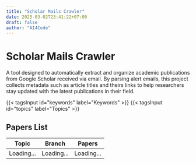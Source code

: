 ```yaml
---
title: "Scholar Mails Crawler"
date: 2025-03-02T23:41:22+07:00
draft: false
author: "AI4Code"
---
```


# Scholar Mails Crawler

A tool designed to automatically extract and organize academic publications from Google Scholar received via email. By parsing alert emails, this project collects metadata such as article titles and theirs links to help researchers stay updated with the latest publications in their field.

{{< tagsInput id="keywords" label="Keywords" >}}
{{< tagsInput id="topics" label="Topics" >}}

## Papers List

| Topic      | Branch     | Papers     |
| ---------- | ---------- | ---------- |
| Loading... | Loading... | Loading... |

<script type="text/javascript">
  async function fetchData() {
  const url = 'https://raw.githubusercontent.com/manhtdd/scholar_alters/master/data/papers.jsonl';
  try {
    const response = await fetch(url);
    const textData = await response.text(); // Read the response as text
    const lines = textData.trim().split('\n'); // Split the text into lines
    const data = lines.map(line => JSON.parse(line)); // Parse each line as JSON
    console.log(data);

    window.fetchedData = data;

    const table = document.querySelector('table tbody');
    table.innerHTML = '';

    data.forEach(paper => {
      const row = document.createElement('tr');
      row.innerHTML = `
        <td>${paper.topic || 'N/A'}</td>
        <td>${paper.branch || 'N/A'}</td>
        <td><a href="${paper.link}" target="_blank">${paper.title}</a></td>
      `;
      table.appendChild(row);
    });
  } catch (error) {
    console.error('Error fetching the data:', error);
  }
}

  // Search function to filter the table based on tags input
  function searchTable() {
    const keywords = document.getElementById('keywords').value.toLowerCase();
    const topics = document.getElementById('topics').value.toLowerCase();
    
    // Filter fetched data based on tags and rebuild the table
    const filteredData = window.fetchedData.filter(paper => {
      const matchesKeywords = keywords ? paper.title.toLowerCase().includes(keywords) : true;
      const matchesTopics = topics ? paper.topic.toLowerCase().includes(topics) : true;
      return matchesKeywords && matchesTopics;
    });

    // Rebuild the table with filtered data
    const table = document.querySelector('table tbody');
    table.innerHTML = '';  // Clear existing rows
    filteredData.forEach(paper => {
      const row = document.createElement('tr');
      row.innerHTML = `
        <td>${paper.topic || 'N/A'}</td>
        <td>${paper.branch || 'N/A'}</td>
        <td><a href="${paper.link}" target="_blank">${paper.title}</a></td>
      `;
      table.appendChild(row);
    });
  }

  // Call the fetchData function when the page loads
  document.addEventListener('DOMContentLoaded', () => {
    fetchData();

    // Add event listeners to the tags input fields for search
    document.getElementById('keywords').addEventListener('input', searchTable);
    document.getElementById('topics').addEventListener('input', searchTable);
  });
</script>
